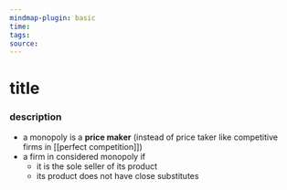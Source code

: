 ```yaml
---
mindmap-plugin: basic
time: 
tags: 
source:
---
```

# title
### description
- a monopoly is a **price maker** (instead of price taker like competitive firms in [[perfect competition]])
- a firm in considered monopoly if
	- it is the sole seller of its product
	- its product does not have close substitutes